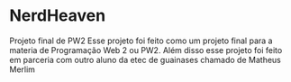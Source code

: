 # NerdHeaven
Projeto final de PW2
Esse projeto foi feito como um projeto final para a materia de Programação Web 2 ou PW2.
Além disso esse projeto foi feito em parceria com outro aluno da etec de guainases chamado de Matheus Merlim
